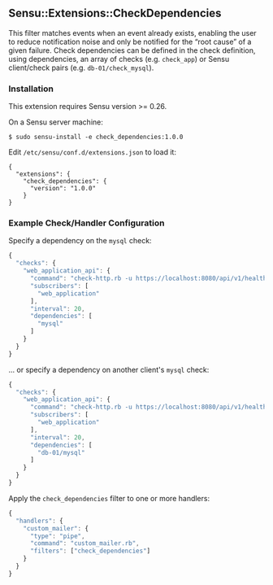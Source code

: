 ## Sensu::Extensions::CheckDependencies

This filter matches events when an event already exists, enabling the user to
reduce notification noise and only be notified for the “root cause” of a given
failure. Check dependencies can be defined in the check definition, using
dependencies, an array of checks (e.g. `check_app`) or Sensu client/check pairs
(e.g. `db-01/check_mysql`).

### Installation

This extension requires Sensu version >= 0.26.

On a Sensu server machine:

```
$ sudo sensu-install -e check_dependencies:1.0.0
```

Edit `/etc/sensu/conf.d/extensions.json` to load it:

```
{
  "extensions": {
    "check_dependencies": {
      "version": "1.0.0"
    }
}
```

### Example Check/Handler Configuration

Specify a dependency on the `mysql` check:

``` javascript
{
  "checks": {
    "web_application_api": {
      "command": "check-http.rb -u https://localhost:8080/api/v1/health",
      "subscribers": [
        "web_application"
      ],
      "interval": 20,
      "dependencies": [
        "mysql"
      ]
    }
  }
}
```

... or specify a dependency on another client's `mysql` check:

``` javascript
{
  "checks": {
    "web_application_api": {
      "command": "check-http.rb -u https://localhost:8080/api/v1/health",
      "subscribers": [
        "web_application"
      ],
      "interval": 20,
      "dependencies": [
        "db-01/mysql"
      ]
    }
  }
}
```

Apply the `check_dependencies` filter to one or more handlers:

``` javascript
{
  "handlers": {
    "custom_mailer": {
      "type": "pipe",
      "command": "custom_mailer.rb",
      "filters": ["check_dependencies"]
    }
  }
}
```

